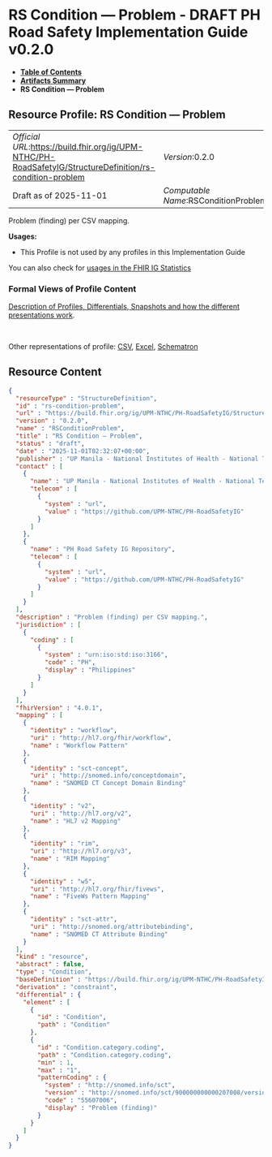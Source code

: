 # RS Condition — Problem - DRAFT PH Road Safety Implementation Guide v0.2.0

* [**Table of Contents**](toc.md)
* [**Artifacts Summary**](artifacts.md)
* **RS Condition — Problem**

## Resource Profile: RS Condition — Problem 

| | |
| :--- | :--- |
| *Official URL*:https://build.fhir.org/ig/UPM-NTHC/PH-RoadSafetyIG/StructureDefinition/rs-condition-problem | *Version*:0.2.0 |
| Draft as of 2025-11-01 | *Computable Name*:RSConditionProblem |

 
Problem (finding) per CSV mapping. 

**Usages:**

* This Profile is not used by any profiles in this Implementation Guide

You can also check for [usages in the FHIR IG Statistics](https://packages2.fhir.org/xig/example.fhir.ph.roadsafety|current/StructureDefinition/rs-condition-problem)

### Formal Views of Profile Content

 [Description of Profiles, Differentials, Snapshots and how the different presentations work](http://build.fhir.org/ig/FHIR/ig-guidance/readingIgs.html#structure-definitions). 

 

Other representations of profile: [CSV](StructureDefinition-rs-condition-problem.csv), [Excel](StructureDefinition-rs-condition-problem.xlsx), [Schematron](StructureDefinition-rs-condition-problem.sch) 



## Resource Content

```json
{
  "resourceType" : "StructureDefinition",
  "id" : "rs-condition-problem",
  "url" : "https://build.fhir.org/ig/UPM-NTHC/PH-RoadSafetyIG/StructureDefinition/rs-condition-problem",
  "version" : "0.2.0",
  "name" : "RSConditionProblem",
  "title" : "RS Condition — Problem",
  "status" : "draft",
  "date" : "2025-11-01T02:32:07+00:00",
  "publisher" : "UP Manila - National Institutes of Health - National Telehealth Center",
  "contact" : [
    {
      "name" : "UP Manila - National Institutes of Health - National Telehealth Center",
      "telecom" : [
        {
          "system" : "url",
          "value" : "https://github.com/UPM-NTHC/PH-RoadSafetyIG"
        }
      ]
    },
    {
      "name" : "PH Road Safety IG Repository",
      "telecom" : [
        {
          "system" : "url",
          "value" : "https://github.com/UPM-NTHC/PH-RoadSafetyIG"
        }
      ]
    }
  ],
  "description" : "Problem (finding) per CSV mapping.",
  "jurisdiction" : [
    {
      "coding" : [
        {
          "system" : "urn:iso:std:iso:3166",
          "code" : "PH",
          "display" : "Philippines"
        }
      ]
    }
  ],
  "fhirVersion" : "4.0.1",
  "mapping" : [
    {
      "identity" : "workflow",
      "uri" : "http://hl7.org/fhir/workflow",
      "name" : "Workflow Pattern"
    },
    {
      "identity" : "sct-concept",
      "uri" : "http://snomed.info/conceptdomain",
      "name" : "SNOMED CT Concept Domain Binding"
    },
    {
      "identity" : "v2",
      "uri" : "http://hl7.org/v2",
      "name" : "HL7 v2 Mapping"
    },
    {
      "identity" : "rim",
      "uri" : "http://hl7.org/v3",
      "name" : "RIM Mapping"
    },
    {
      "identity" : "w5",
      "uri" : "http://hl7.org/fhir/fivews",
      "name" : "FiveWs Pattern Mapping"
    },
    {
      "identity" : "sct-attr",
      "uri" : "http://snomed.org/attributebinding",
      "name" : "SNOMED CT Attribute Binding"
    }
  ],
  "kind" : "resource",
  "abstract" : false,
  "type" : "Condition",
  "baseDefinition" : "https://build.fhir.org/ig/UPM-NTHC/PH-RoadSafetyIG/StructureDefinition/rs-condition",
  "derivation" : "constraint",
  "differential" : {
    "element" : [
      {
        "id" : "Condition",
        "path" : "Condition"
      },
      {
        "id" : "Condition.category.coding",
        "path" : "Condition.category.coding",
        "min" : 1,
        "max" : "1",
        "patternCoding" : {
          "system" : "http://snomed.info/sct",
          "version" : "http://snomed.info/sct/900000000000207008/version/20241001",
          "code" : "55607006",
          "display" : "Problem (finding)"
        }
      }
    ]
  }
}

```
